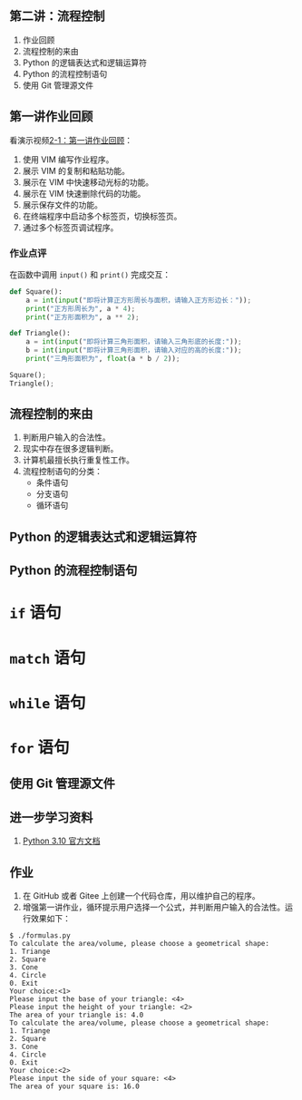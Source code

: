 ## 第二讲：流程控制

1. 作业回顾
1. 流程控制的来由
1. Python 的逻辑表达式和逻辑运算符
1. Python 的流程控制语句
1. 使用 Git 管理源文件

		
## 第一讲作业回顾

看演示视频[2-1：第一讲作业回顾](#)：

1. 使用 VIM 编写作业程序。
1. 展示 VIM 的复制和粘贴功能。
1. 展示在 VIM 中快速移动光标的功能。
1. 展示在 VIM 快速删除代码的功能。
1. 展示保存文件的功能。
1. 在终端程序中启动多个标签页，切换标签页。
1. 通过多个标签页调试程序。

	
### 作业点评

在函数中调用 `input()` 和 `print()` 完成交互：

```python
def Square():
    a = int(input("即将计算正方形周长与面积，请输入正方形边长："));
    print("正方形周长为", a * 4);
    print("正方形面积为", a ** 2);

def Triangle():
    a = int(input("即将计算三角形面积，请输入三角形底的长度:"));
    b = int(input("即将计算三角形面积，请输入对应的高的长度:"));
    print("三角形面积为", float(a * b / 2));

Square();
Triangle();
```

		
## 流程控制的来由

1. 判断用户输入的合法性。
1. 现实中存在很多逻辑判断。
1. 计算机最擅长执行重复性工作。
1. 流程控制语句的分类：
   - 条件语句
   - 分支语句
   - 循环语句

		
## Python 的逻辑表达式和逻辑运算符

		
## Python 的流程控制语句

		
# `if` 语句

		
# `match` 语句

		
# `while` 语句

		
# `for` 语句

		
## 使用 Git 管理源文件

		
## 进一步学习资料

1. [Python 3.10 官方文档](https://docs.python.org/zh-cn/3.10/index.html)

		
## 作业

1. 在 GitHub 或者 Gitee 上创建一个代码仓库，用以维护自己的程序。
1. 增强第一讲作业，循环提示用户选择一个公式，并判断用户输入的合法性。运行效果如下：

```console
$ ./formulas.py
To calculate the area/volume, please choose a geometrical shape:
1. Triange
2. Square
3. Cone
4. Circle
0. Exit
Your choice:<1>
Please input the base of your triangle: <4>
Please input the height of your triangle: <2>
The area of your triangle is: 4.0
To calculate the area/volume, please choose a geometrical shape:
1. Triange
2. Square
3. Cone
4. Circle
0. Exit
Your choice:<2>
Please input the side of your square: <4>
The area of your square is: 16.0
```
